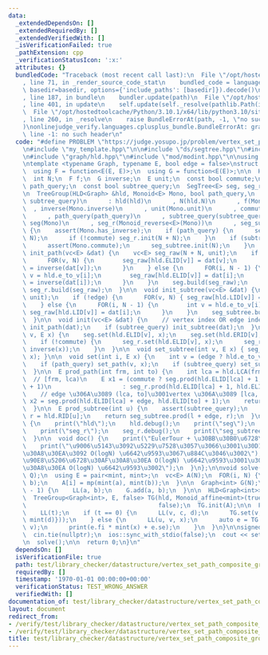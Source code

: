 ```yaml
---
data:
  _extendedDependsOn: []
  _extendedRequiredBy: []
  _extendedVerifiedWith: []
  _isVerificationFailed: true
  _pathExtension: cpp
  _verificationStatusIcon: ':x:'
  attributes: {}
  bundledCode: "Traceback (most recent call last):\n  File \"/opt/hostedtoolcache/Python/3.10.1/x64/lib/python3.10/site-packages/onlinejudge_verify/documentation/build.py\"\
    , line 71, in _render_source_code_stat\n    bundled_code = language.bundle(stat.path,\
    \ basedir=basedir, options={'include_paths': [basedir]}).decode()\n  File \"/opt/hostedtoolcache/Python/3.10.1/x64/lib/python3.10/site-packages/onlinejudge_verify/languages/cplusplus.py\"\
    , line 187, in bundle\n    bundler.update(path)\n  File \"/opt/hostedtoolcache/Python/3.10.1/x64/lib/python3.10/site-packages/onlinejudge_verify/languages/cplusplus_bundle.py\"\
    , line 401, in update\n    self.update(self._resolve(pathlib.Path(included), included_from=path))\n\
    \  File \"/opt/hostedtoolcache/Python/3.10.1/x64/lib/python3.10/site-packages/onlinejudge_verify/languages/cplusplus_bundle.py\"\
    , line 260, in _resolve\n    raise BundleErrorAt(path, -1, \"no such header\"\
    )\nonlinejudge_verify.languages.cplusplus_bundle.BundleErrorAt: graph/hld.hpp:\
    \ line -1: no such header\n"
  code: "#define PROBLEM \"https://judge.yosupo.jp/problem/vertex_set_path_composite\"\
    \n#include \"my_template.hpp\"\n\n#include \"ds/segtree.hpp\"\n#include \"graph/base.hpp\"\
    \n#include \"graph/hld.hpp\"\n#include \"mod/modint.hpp\"\n\nusing mint = modint998;\n\
    \ntemplate <typename Graph, typename E, bool edge = false>\nstruct TreeGroup {\n\
    \  using F = function<E(E, E)>;\n  using G = function<E(E)>;\n\n  HLD<Graph> &hld;\n\
    \  int N;\n  F f;\n  G inverse;\n  E unit;\n  const bool commute;\n  const bool\
    \ path_query;\n  const bool subtree_query;\n  SegTree<E> seg, seg_r, seg_subtree;\n\
    \n  TreeGroup(HLD<Graph> &hld, Monoid<E> Mono, bool path_query,\n            bool\
    \ subtree_query)\n      : hld(hld)\n      , N(hld.N)\n      , f(Mono.f)\n    \
    \  , inverse(Mono.inverse)\n      , unit(Mono.unit)\n      , commute(Mono.commute)\n\
    \      , path_query(path_query)\n      , subtree_query(subtree_query)\n      ,\
    \ seg(Mono)\n      , seg_r(Monoid_reverse<E>(Mono))\n      , seg_subtree(Mono)\
    \ {\n    assert(Mono.has_inverse);\n    if (path_query) {\n      seg.init(N +\
    \ N);\n      if (!commute) seg_r.init(N + N);\n    }\n    if (subtree_query) {\n\
    \      assert(Mono.commute);\n      seg_subtree.init(N);\n    }\n  };\n\n  void\
    \ init_path(vc<E> &dat) {\n    vc<E> seg_raw(N + N, unit);\n    if (!edge) {\n\
    \      FOR(v, N) {\n        seg_raw[hld.ELID[v]] = dat[v];\n        seg_raw[hld.ERID[v]]\
    \ = inverse(dat[v]);\n      }\n    } else {\n      FOR(i, N - 1) {\n        int\
    \ v = hld.e_to_v[i];\n        seg_raw[hld.ELID[v]] = dat[i];\n        seg_raw[hld.ERID[v]]\
    \ = inverse(dat[i]);\n      }\n    }\n    seg.build(seg_raw);\n    if (!commute)\
    \ seg_r.build(seg_raw);\n  }\n\n  void init_subtree(vc<E> &dat) {\n    vc<E> seg_raw(N,\
    \ unit);\n    if (!edge) {\n      FOR(v, N) { seg_raw[hld.LID[v]] = dat[v]; }\n\
    \    } else {\n      FOR(i, N - 1) {\n        int v = hld.e_to_v[i];\n       \
    \ seg_raw[hld.LID[v]] = dat[i];\n      }\n    }\n    seg_subtree.build(seg_raw);\n\
    \  }\n\n  void init(vc<E> &dat) {\n    // vertex index OR edge index\n    if (path_query)\
    \ init_path(dat);\n    if (subtree_query) init_subtree(dat);\n  }\n\n  void set_path(int\
    \ v, E x) {\n    seg.set(hld.ELID[v], x);\n    seg.set(hld.ERID[v], inverse(x));\n\
    \    if (!commute) {\n      seg_r.set(hld.ELID[v], x);\n      seg_r.set(hld.ERID[v],\
    \ inverse(x));\n    }\n  }\n\n  void set_subtree(int v, E x) { seg_subtree.set(hld.LID[v],\
    \ x); }\n\n  void set(int i, E x) {\n    int v = (edge ? hld.e_to_v[i] : i);\n\
    \    if (path_query) set_path(v, x);\n    if (subtree_query) set_subtree(v, x);\n\
    \  }\n\n  E prod_path(int frm, int to) {\n    int lca = hld.LCA(frm, to);\n  \
    \  // [frm, lca)\n    E x1 = (commute ? seg.prod(hld.ELID[lca] + 1, hld.ELID[frm]\
    \ + 1)\n                    : seg_r.prod(hld.ELID[lca] + 1, hld.ELID[frm] + 1));\n\
    \    // edge \u306A\u3089 (lca, to]\u3001vertex \u306A\u3089 [lca, to]\n    E\
    \ x2 = seg.prod(hld.ELID[lca] + edge, hld.ELID[to] + 1);\n    return f(x1, x2);\n\
    \  }\n\n  E prod_subtree(int u) {\n    assert(subtree_query);\n    int l = hld.LID[u],\
    \ r = hld.RID[u];\n    return seg_subtree.prod(l + edge, r);\n  }\n\n  void debug()\
    \ {\n    print(\"hld\");\n    hld.debug();\n    print(\"seg\");\n    seg.debug();\n\
    \    print(\"seg_r\");\n    seg_r.debug();\n    print(\"seg_subtree\");\n    seg_subtree.debug();\n\
    \  }\n\n  void doc() {\n    print(\"EulerTour + \u30BB\u30B0\u6728\u3002\");\n\
    \    print(\"\u9006\u5143\u3092\u5229\u7528\u3057\u3066\u3001\u30D1\u30B9\u30AF\
    \u30A8\u30EA\u3092 O(logN) \u6642\u9593\u3067\u884C\u3046\u3002\");\n    print(\"\
    \u90E8\u5206\u6728\u30AF\u30A8\u30EA O(logN) \u6642\u9593\u3001\u30D1\u30B9\u30AF\
    \u30A8\u30EA O(logN) \u6642\u9593\u3002\");\n  }\n};\n\nvoid solve() {\n  LL(N,\
    \ Q);\n  using E = pair<mint, mint>;\n  vc<E> A(N);\n  FOR(i, N) {\n    LL(a,\
    \ b);\n    A[i] = mp(mint(a), mint(b));\n  }\n\n  Graph<int> G(N);\n  FOR(_, N\
    \ - 1) {\n    LL(a, b);\n    G.add(a, b);\n  }\n\n  HLD<Graph<int>> hld(G);\n\
    \  TreeGroup<Graph<int>, E, false> TG(hld, Monoid_affine<mint>(true), true,\n\
    \                                     false);\n  TG.init(A);\n\n  FOR(_, Q) {\n\
    \    LL(t);\n    if (t == 0) {\n      LL(v, c, d);\n      TG.set(v, E({mint(c),\
    \ mint(d)}));\n    } else {\n      LL(u, v, x);\n      auto e = TG.prod_path(u,\
    \ v);\n      print(e.fi * mint(x) + e.se);\n    }\n  }\n}\n\nsigned main() {\n\
    \  cin.tie(nullptr);\n  ios::sync_with_stdio(false);\n  cout << setprecision(15);\n\
    \n  solve();\n\n  return 0;\n}\n"
  dependsOn: []
  isVerificationFile: true
  path: test/library_checker/datastructure/vertex_set_path_composite_group.test.cpp
  requiredBy: []
  timestamp: '1970-01-01 00:00:00+00:00'
  verificationStatus: TEST_WRONG_ANSWER
  verifiedWith: []
documentation_of: test/library_checker/datastructure/vertex_set_path_composite_group.test.cpp
layout: document
redirect_from:
- /verify/test/library_checker/datastructure/vertex_set_path_composite_group.test.cpp
- /verify/test/library_checker/datastructure/vertex_set_path_composite_group.test.cpp.html
title: test/library_checker/datastructure/vertex_set_path_composite_group.test.cpp
---
```

